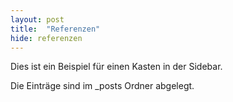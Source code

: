 ```yaml
---
layout: post
title:  "Referenzen"
hide: referenzen
---
```


Dies ist ein Beispiel für einen Kasten in der Sidebar.

Die Einträge sind im _posts Ordner abgelegt.

